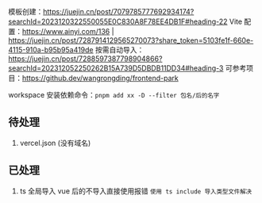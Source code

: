 模板创建：https://juejin.cn/post/7079785777692934174?searchId=2023120322550055E0C830A8F78EE4DB1F#heading-22
Vite 配置：https://www.ainyi.com/136 | https://juejin.cn/post/7287914129565270073?share_token=5103fe1f-660e-4115-910a-b95b95a419de
按需自动导入：https://juejin.cn/post/7288597387798904866?searchId=202312052250262B15A739D5DBDB11DD34#heading-3
可参考项目：https://github.dev/wangrongding/frontend-park

workspace 安装依赖命令：`pnpm add xx -D --filter 包名/后的名字`

## 待处理

1. vercel.json (没有域名)

## 已处理

1. ts 全局导入 vue 后的不导入直接使用报错
   `使用 ts include 导入类型文件解决`
